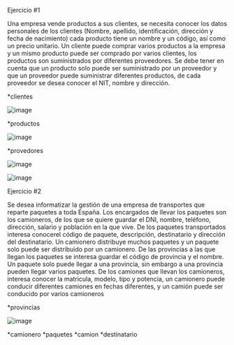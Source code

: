 Ejercicio #1

Una empresa vende productos a sus clientes, se necesita conocer los datos personales de los clientes (Nombre, apellido, identificación, dirección y fecha de nacimiento) cada producto tiene un nombre y un código, así como un  precio unitario. Un cliente puede comprar varios productos a la empresa y un mismo producto puede ser comprado por varios clientes, los productos son suministrados por diferentes proveedores. Se debe tener en cuenta que un producto solo puede ser suministrado por un proveedor y que un proveedor puede suministrar diferentes productos, de cada proveedor se desea conocer el NIT, nombre y dirección. 

*clientes

![image](https://user-images.githubusercontent.com/103066682/168849881-fe5a3a7d-8dd2-452c-8e87-48eccd18d826.png)

*productos

![image](https://user-images.githubusercontent.com/103066682/168850433-5183fa80-1379-49d1-91aa-bf25acf5fbb9.png)



*provedores

![image](https://user-images.githubusercontent.com/103066682/168851380-7883f087-5647-447d-9389-73af190ccd11.png)



![image](https://user-images.githubusercontent.com/103066682/168854372-e3bd0487-e4c3-45d6-ae91-2335d2062bf3.png)


Ejercicio #2

Se desea informatizar la gestión de una empresa de transportes que reparte paquetes  a toda España. Los encargados de llevar los paquetes son los camioneros, de los que se quiere guardar el DNI, nombre, teléfono, dirección, salario y población en la que vive. De los paquetes transportados interesa conocerel código de paquete, descripción, destinatario y dirección del destinatario. Un camionero distribuye muchos paquetes y un paquete solo puede ser distribuido por un camionero. De las provincias a las que llegan los paquetes se interesa guardar el código de provincia y el nombre. Un paquete solo puede llegar a una provincia, sin embargo a una provincia pueden llegar varios paquetes. De los camiones que llevan los camioneros, interesa conocer la matricula, modelo, tipo y potencia, un camionero puede conducir diferentes camiones en fechas diferentes, y un camión puede ser conducido por varios camioneros

*provincias

![image](https://user-images.githubusercontent.com/103066682/168855894-81b3f74c-950d-4af1-95da-70a8877b6f84.png)


*camionero
*paquetes
*camion
*destinatario



